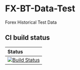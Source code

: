 # FX-BT-Data-Test
Forex Historical Test Data

CI build status
------------

| Status |
| :----- |
| [![Build Status](https://api.travis-ci.org/FX-Data/FX-Data-Test.svg)](https://travis-ci.org/FX-Data/FX-Data-Test) |
